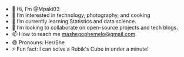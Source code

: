 - 👋 Hi, I’m @Mpaki03
- 👀 I’m interested in technology, photography, and cooking
- 🌱 I’m currently learning Statistics and data science.
- 💞️ I’m looking to collaborate on open-source projects and tech blogs.
- 📫 How to reach me mashegophemelo@gmail.com.
- 😄 Pronouns: Her/She 
- ⚡ Fun fact:  I can solve a Rubik's Cube in under a minute!
<!---
Mpaki03/Mpaki03 is a ✨ special ✨ repository because its `README.md` (this file) appears on your GitHub profile.
You can click the Preview link to take a look at your changes.
--->

